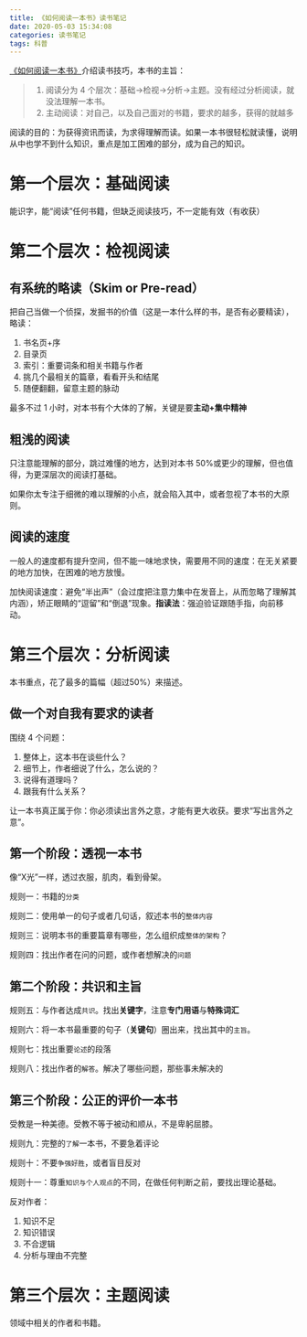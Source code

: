 ```yaml
---
title: 《如何阅读一本书》读书笔记
date: 2020-05-03 15:34:08
categories: 读书笔记
tags: 科普
---
```


[《如何阅读一本书》](https://book.douban.com/subject/1013208/)介绍读书技巧，本书的主旨：

> 1. 阅读分为 4 个层次：基础->检视->分析->主题。没有经过分析阅读，就没法理解一本书。
> 2. 主动阅读：对自己，以及自己面对的书籍，要求的越多，获得的就越多

阅读的目的：为获得资讯而读，为求得理解而读。如果一本书很轻松就读懂，说明从中也学不到什么知识，重点是加工困难的部分，成为自己的知识。

<!--more-->

# 第一个层次：基础阅读

能识字，能“阅读”任何书籍，但缺乏阅读技巧，不一定能有效（有收获）

# 第二个层次：检视阅读

## 有系统的略读（Skim or Pre-read）

把自己当做一个侦探，发掘书的价值（这是一本什么样的书，是否有必要精读），略读：

1. 书名页+序
2. 目录页
3. 索引：重要词条和相关书籍与作者
4. 挑几个最相关的篇章，看看开头和结尾
5. 随便翻翻，留意主题的脉动

最多不过 1 小时，对本书有个大体的了解，关键是要**主动+集中精神**

## 粗浅的阅读

只注意能理解的部分，跳过难懂的地方，达到对本书 50%或更少的理解，但也值得，为更深层次的阅读打基础。

如果你太专注于细微的难以理解的小点，就会陷入其中，或者忽视了本书的大原则。

## 阅读的速度

一般人的速度都有提升空间，但不能一味地求快，需要用不同的速度：在无关紧要的地方加快，在困难的地方放慢。

加快阅读速度：避免“半出声”（会过度把注意力集中在发音上，从而忽略了理解其内涵），矫正眼睛的“逗留”和“倒退”现象。**指读法**：强迫验证跟随手指，向前移动。

# 第三个层次：分析阅读

本书重点，花了最多的篇幅（超过50%）来描述。

## 做一个对自我有要求的读者

围绕 4 个问题：

1. 整体上，这本书在谈些什么？
2. 细节上，作者细说了什么，怎么说的？
3. 说得有道理吗？
4. 跟我有什么关系？

让一本书真正属于你：你必须读出言外之意，才能有更大收获。要求“写出言外之意”。

## 第一个阶段：透视一本书

像“X光”一样，透过衣服，肌肉，看到骨架。

规则一：书籍的`分类`

规则二：使用单一的句子或者几句话，叙述本书的`整体内容`

规则三：说明本书的重要篇章有哪些，怎么组织成`整体的架构`？

规则四：找出作者在问的问题，或作者想解决的`问题`

## 第二个阶段：共识和主旨

规则五：与作者达成`共识`。找出**关键字**，注意**专门用语**与**特殊词汇**

规则六：将一本书最重要的句子（**关键句**）圈出来，找出其中的`主旨`。

规则七：找出重要`论述`的段落

规则八：找出作者的`解答`。解决了哪些问题，那些事未解决的

## 第三个阶段：公正的评价一本书

受教是一种美德。受教不等于被动和顺从，不是卑躬屈膝。

规则九：完整的`了解`一本书，不要急着评论

规则十：不要`争强好胜`，或者盲目反对

规则十一：尊重`知识与个人观点`的不同，在做任何判断之前，要找出理论基础。

反对作者：

1. 知识不足
2. 知识错误
3. 不合逻辑
4. 分析与理由不完整

# 第三个层次：主题阅读

领域中相关的作者和书籍。
